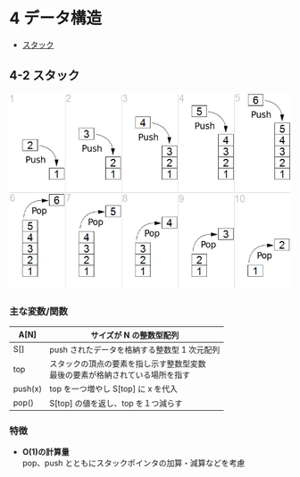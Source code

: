 # 4 データ構造

- [スタック](#4-2-スタック)

## 4-2 スタック

![](./img/スタック.png)

### 主な変数/関数

| A[N]    | サイズが N の整数型配列                                                           |
| ------- | --------------------------------------------------------------------------------- |
| S[]     | push されたデータを格納する整数型 1 次元配列                                      |
| top     | スタックの頂点の要素を指し示す整数型変数<br> 最後の要素が格納されている場所を指す |
| push(x) | top を一つ増やし S[top] に x を代入                                               |
| pop()   | S[top] の値を返し、top を１つ減らす                                               |

### 特徴

- **O(1)の計算量**
  <br> pop、push とともにスタックポインタの加算・減算などを考慮
